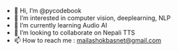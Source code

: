 - 👋 Hi, I’m @pycodebook
- 👀 I’m interested in computer vision, deeplearning, NLP
- 🌱 I’m currently learning Audio AI
- 💞️ I’m looking to collaborate on Nepali TTS
- 📫 How to reach me : mailashokbasnet@gmail.com

<!---
pycodebook/pycodebook is a ✨ special ✨ repository because its `README.md` (this file) appears on your GitHub profile.
You can click the Preview link to take a look at your changes.
--->
